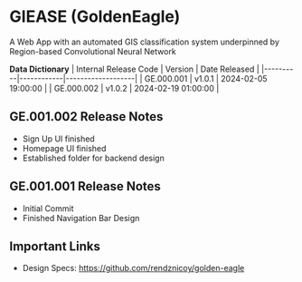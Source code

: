 # GIEASE (GoldenEagle)
A Web App with an automated GIS classification system underpinned by Region-based Convolutional Neural Network

**Data Dictionary**
| Internal Release Code | Version      | Date Released |
|----------|------------|-------------------|
| GE.000.001     | v1.0.1       | 2024-02-05 19:00:00              |
| GE.000.002     | v1.0.2       | 2024-02-19 01:00:00              |

## GE.001.002 Release Notes
* Sign Up UI finished
* Homepage UI finished
* Established folder for backend design

## GE.001.001 Release Notes
* Initial Commit
* Finished Navigation Bar Design

## Important Links
* Design Specs: https://github.com/rendznicoy/golden-eagle
